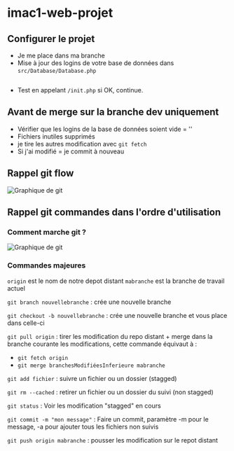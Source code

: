 # imac1-web-projet

## Configurer le projet

- Je me place dans ma branche
- Mise à jour des logins de votre base de données dans `src/Database/Database.php`
```

```
- Test en appelant `/init.php` si OK, continue.

## Avant de merge sur la branche dev **uniquement**

- Vérifier que les logins de la base de données soient vide = ''
- Fichiers inutiles supprimés
- je tire les autres modification avec `git fetch`
- Si j'ai modifié = je commit à nouveau

## Rappel git flow

![Graphique de git](http://courses.gregoirep.com/projects/git/git_flow_illustration.png)

## Rappel git commandes dans l'ordre d'utilisation

### Comment marche git ?

![Graphique de git](https://www.sebastien-gandossi.fr/user/pages/03.blog/13.difference-entre-git-reset-et-git-rm-cached/difference-entre-git-reset-et-git-rm-cached.jpg)

### Commandes majeures

`origin` est le nom de notre depot distant
`mabranche` est la branche de travail actuel

`git branch nouvellebranche` : crée une nouvelle branche

`git checkout -b nouvellebranche` : crée une nouvelle branche et vous place dans celle-ci

`git pull origin` : tirer les modification du repo distant + merge dans la branche courante les modifications, cette commande équivaut à :
- `git fetch origin`
- `git merge branchesModifiéesInferieure mabranche`

`git add fichier` : suivre un fichier ou un dossier (stagged)

`git rm --cached` : retirer un fichier ou un dossier du suivi (non stagged)

`git status` : Voir les modification "stagged" en cours 

` git commit -m "mon message" ` : Faire un commit, paramètre -m pour le message, -a pour ajouter tous les fichiers non suivis

`git push origin mabranche` : pousser les modification sur le repot distant
